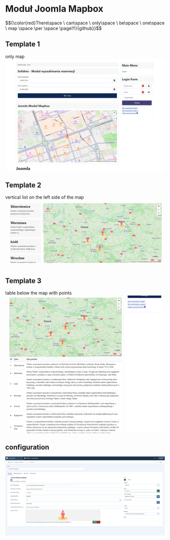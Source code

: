 # Moduł Joomla Mapbox 
$${\color{red}There\space \ can\space \ only\space \ be\space \ one\space \ map \space \per \space \page!!!}{github}}$$
## Template 1
only map
![template app](./template.png)
## Template 2
vertical list on the left side of the map
![template app](./template-2.png)
## Template 3
table below the map with points
![template app](./template-3.png)
## configuration
![template app](./configuration.png)
